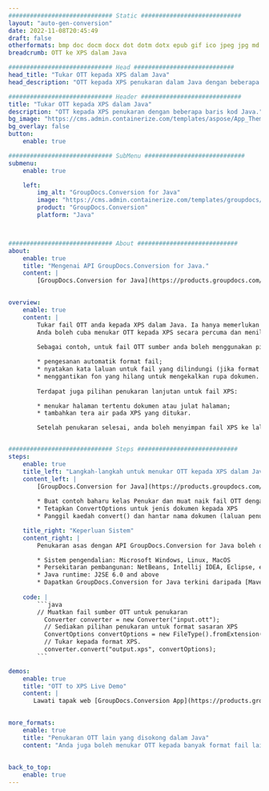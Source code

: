 ```yaml
---
############################# Static ############################
layout: "auto-gen-conversion"
date: 2022-11-08T20:45:49
draft: false
otherformats: bmp doc docm docx dot dotm dotx epub gif ico jpeg jpg md odt ott pdf png psd rtf tex tif tiff txt xps
breadcrumb: OTT ke XPS dalam Java

############################# Head ############################
head_title: "Tukar OTT kepada XPS dalam Java"
head_description: "OTT kepada XPS penukaran dalam Java dengan beberapa baris kod. Tukar lebih 160 format fail menggunakan API penukaran dokumen GroupDocs untuk Java"

############################# Header ############################
title: "Tukar OTT kepada XPS dalam Java"
description: "OTT kepada XPS penukaran dengan beberapa baris kod Java."
bg_image: "https://cms.admin.containerize.com/templates/aspose/App_Themes/V3/images/bg/header1.png"
bg_overlay: false
button:
    enable: true

############################# SubMenu ############################
submenu:
    enable: true

    left:
        img_alt: "GroupDocs.Conversion for Java"
        image: "https://cms.admin.containerize.com/templates/groupdocs/images/product-logos/90x90-noborder/groupdocs-conversion-java.png"
        product: "GroupDocs.Conversion"
        platform: "Java"



############################# About ############################
about:
    enable: true
    title: "Mengenai API GroupDocs.Conversion for Java."
    content: |
        [GroupDocs.Conversion for Java](https://products.groupdocs.com/conversion/java/) ialah API penukaran format fail lanjutan untuk menukar antara imej popular dan format dokumen seperti Microsoft Office, OpenDocument, PDF, HTML, e-mel, CAD. dan banyak lagi dengan hanya beberapa baris kod. API asli secara automatik mengesan format dokumen asal dan menawarkan banyak pilihan untuk menyesuaikan dokumen yang ditukar. Bersama-sama dengan fungsi mengekstrak maklumat daripada dokumen, ia juga menyokong caching hasil penukaran ke cakera tempatan secara lalai. Walau bagaimanapun, sebarang jenis storan cache boleh disokong dengan melaksanakan antara muka yang sesuai - Amazon S3, Dropbox, Google Drive, Windows Azure, Reddis atau mana-mana yang lain.
    

overview:
    enable: true
    content: |
        Tukar fail OTT anda kepada XPS dalam Java. Ia hanya memerlukan beberapa baris kod Java pada mana-mana platform pilihan anda, seperti Windows, Linux, macOS.
        Anda boleh cuba menukar OTT kepada XPS secara percuma dan menilai kualiti hasil penukaran. Bersama-sama dengan skrip penukaran fail mudah, anda boleh mencuba pilihan yang lebih canggih untuk memuatkan fail sumber OTT dan menyimpan output XPS. 
        
        Sebagai contoh, untuk fail OTT sumber anda boleh menggunakan pilihan pemuatan berikut:

        * pengesanan automatik format fail;
        * nyatakan kata laluan untuk fail yang dilindungi (jika format fail menyokongnya);
        * menggantikan fon yang hilang untuk mengekalkan rupa dokumen.
        
        Terdapat juga pilihan penukaran lanjutan untuk fail XPS:

        * menukar halaman tertentu dokumen atau julat halaman;
        * tambahkan tera air pada XPS yang ditukar.

        Setelah penukaran selesai, anda boleh menyimpan fail XPS ke laluan fail setempat anda atau ke mana-mana storan pihak ketiga seperti FTP, Amazon S3, Google Drive, Dropbox dll. Sila ambil perhatian - untuk menukar OTT kepada XPS, anda tidak perlu memasang sebarang perisian tambahan, seperti MS Office, Open Office, Adobe Acrobat Reader dsb.


############################# Steps ############################
steps:
    enable: true
    title_left: "Langkah-langkah untuk menukar OTT kepada XPS dalam Java"
    content_left: |
        [GroupDocs.Conversion for Java](https://products.groupdocs.com/conversion/java/) membenarkan pembangun menukar fail OTT kepada XPS dengan mudah dengan beberapa baris kod.
        
        * Buat contoh baharu kelas Penukar dan muat naik fail OTT dengan laluan penuh
        * Tetapkan ConvertOptions untuk jenis dokumen kepada XPS
        * Panggil kaedah convert() dan hantar nama dokumen (laluan penuh) dan format (XPS) sebagai parameter

    title_right: "Keperluan Sistem"
    content_right: |
        Penukaran asas dengan API GroupDocs.Conversion for Java boleh dilakukan dengan hanya beberapa baris kod. API kami disokong pada semua platform dan sistem pengendalian utama. Sebelum melaksanakan kod di bawah, pastikan anda mempunyai prasyarat berikut dipasang pada sistem anda.

        * Sistem pengendalian: Microsoft Windows, Linux, MacOS
        * Persekitaran pembangunan: NetBeans, Intellij IDEA, Eclipse, etc.
        * Java runtime: J2SE 6.0 and above
        * Dapatkan GroupDocs.Conversion for Java terkini daripada [Maven](https://repository.groupdocs.com/webapp/#/artifacts/browse/tree/General/repo/com/groupdocs/groupdocs-conversion)
         
    code: |
        ```java    
        // Muatkan fail sumber OTT untuk penukaran
          Converter converter = new Converter("input.ott");
          // Sediakan pilihan penukaran untuk format sasaran XPS
          ConvertOptions convertOptions = new FileType().fromExtension("xps").getConvertOptions();
          // Tukar kepada format XPS.
          converter.convert("output.xps", convertOptions);
        ```

demos:
    enable: true
    title: "OTT to XPS Live Demo"
    content: |
       Lawati tapak web [GroupDocs.Conversion App](https://products.groupdocs.app/conversion/family) kami dan cuba OTT kepada XPS penukaran sekarang. Demo percuma mempunyai faedah berikut
          

more_formats:
    enable: true
    title: "Penukaran OTT lain yang disokong dalam Java"
    content: "Anda juga boleh menukar OTT kepada banyak format fail lain. Sila lihat senarai di bawah."
       
       
back_to_top:
    enable: true
---
```


